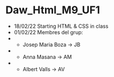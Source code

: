 # Daw_Html_M9_UF1

- 18/02/22 Starting HTML & CSS in class
- 01/02/22 Membres del grup:
- - Josep Maria Boza -> JB
- - Anna Masana -> AM
- - Albert Valls -> AV